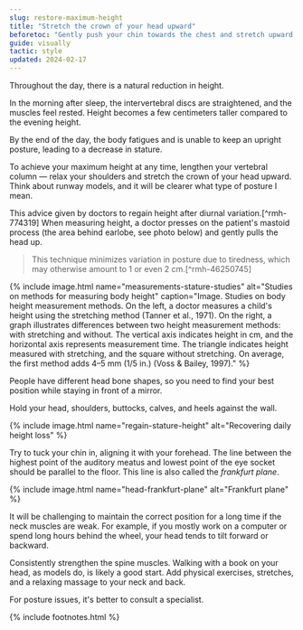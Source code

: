 ```yaml
---
slug: restore-maximum-height
title: "Stretch the crown of your head upward"
beforetoc: "Gently push your chin towards the chest and stretch upward to achieve your maximum height during the day."
guide: visually
tactic: style
updated: 2024-02-17
---
```

Throughout the day, there is a natural reduction in height.

In the morning after sleep, the intervertebral discs are straightened, and the muscles feel rested. Height becomes a few centimeters taller compared to the evening height.

By the end of the day, the body fatigues and is unable to keep an upright posture, leading to a decrease in stature.

To achieve your maximum height at any time, lengthen your vertebral column — relax your shoulders and stretch the crown of your head upward. Think about runway models, and it will be clearer what type of posture I mean.

This advice given by doctors to regain height after diurnal variation.[^rmh-774319] When measuring height, a doctor presses on the patient's mastoid process (the area behind earlobe, see photo below) and gently pulls the head up.

> This technique minimizes variation in posture due to tiredness, which may otherwise amount to 1 or even 2 cm.[^rmh-46250745]

{% include image.html name="measurements-stature-studies" alt="Studies on methods for measuring body height" caption="Image. Studies on body height measurement methods. On the left, a doctor measures a child's height using the stretching method (Tanner et al., 1971). On the right, a graph illustrates differences between two height measurement methods: with stretching and without. The vertical axis indicates height in cm, and the horizontal axis represents measurement time. The triangle indicates height measured with stretching, and the square without stretching. On average, the first method adds 4–5 mm (1/5 in.) (Voss & Bailey, 1997)." %}

People have different head bone shapes, so you need to find your best position while staying in front of a mirror.

Hold your head, shoulders, buttocks, calves, and heels against the wall.

{% include image.html name="regain-stature-height" alt="Recovering daily height loss" %}

Try to tuck your chin in, aligning it with your forehead. The line between the highest point of the auditory meatus and lowest point of the eye socket should be parallel to the floor. This line is also called the *frankfurt plane*.

{% include image.html name="head-frankfurt-plane" alt="Frankfurt plane" %}

It will be challenging to maintain the correct position for a long time if the neck muscles are weak. For example, if you mostly work on a computer or spend long hours behind the wheel, your head tends to tilt forward or backward.

Consistently strengthen the spine muscles. Walking with a book on your head, as models do, is likely a good start. Add physical exercises, stretches, and a relaxing massage to your neck and back.

For posture issues, it's better to consult a specialist.

{% include footnotes.html %}
